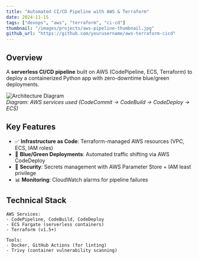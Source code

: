 ```yaml
---
title: "Automated CI/CD Pipeline with AWS & Terraform"
date: 2024-11-15
tags: ["devops", "aws", "terraform", "ci-cd"]
thumbnail: "/images/projects/aws-pipeline-thumbnail.jpg"
github_url: "https://github.com/yourusername/aws-terraform-cicd"
---
```


## Overview
A **serverless CI/CD pipeline** built on AWS (CodePipeline, ECS, Terraform) to deploy a containerized Python app with zero-downtime blue/green deployments.

![Architecture Diagram](/images/projects/aws-cicd-architecture.png)  
*Diagram: AWS services used (CodeCommit → CodeBuild → CodeDeploy → ECS)*

## Key Features
- ✅ **Infrastructure as Code**: Terraform-managed AWS resources (VPC, ECS, IAM roles)  
- 🔄 **Blue/Green Deployments**: Automated traffic shifting via AWS CodeDeploy  
- 🔐 **Security**: Secrets management with AWS Parameter Store + IAM least privilege  
- 📊 **Monitoring**: CloudWatch alarms for pipeline failures  

## Technical Stack
```plaintext
AWS Services:
- CodePipeline, CodeBuild, CodeDeploy
- ECS Fargate (serverless containers)
- Terraform (v1.5+)

Tools:
- Docker, GitHub Actions (for linting)
- Trivy (container vulnerability scanning)